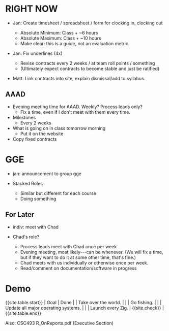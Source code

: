 # RIGHT NOW

* Jan: Create timesheet / spreadsheet / form for clocking in, clocking out
    * Absolute Minimum: Class + ~6 hours
    * Absolute Maximum: Class + ~10 hours
    * Make clear: this is a guide, not an evaluation metric.

* Jan: Fix underlines (4x)
    * Revise contracts every 2 weeks / at team roll points / something
    * (Ultimately expect contracts to become stable and just be ratified)

* Matt: Link contracts into site, explain dismissal/add to syllabus.



## AAAD
* Evening meeting time for AAAD. Weekly? Process leads only?
    * Fix a time, even if I don't meet with them every time.
* Milestones 
  * Every 2 weeks
* What is going on in class tomorrow morning
  * Put it on the website
* Copy fixed contracts
    
# GGE 
* jan: announcement to group gge

* Stacked Roles
    * Similar but different for each course
    * Doing something
    
## For Later
* indiv: meet with Chad
    
* Chad's role?
    * Process leads meet with Chad once per week
    * Evening meeting, most likely---can be whenever. (We will fix a time, but if they want to do it at some other time, that's fine.)
    * Chad meets with us individually or otherwise once per week.
    * Read/comment on documentation/software in progress


# Demo

{{site.table.start}}
| Goal | Done |
| Take over the world. | |
| Go fishing. | |
| Update all major operating systems. | |
| Launch every Zig. | {{site.check}} |
{{site.table.end}}

Also: CSC493 R_OnReports.pdf (Executive Section)